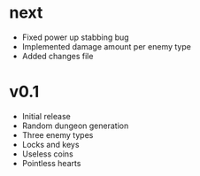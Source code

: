 # next

 * Fixed power up stabbing bug
 * Implemented damage amount per enemy type
 * Added changes file

# v0.1

 * Initial release
 * Random dungeon generation
 * Three enemy types
 * Locks and keys
 * Useless coins
 * Pointless hearts
